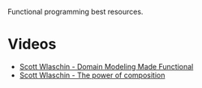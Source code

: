Functional programming best resources.

# Videos

- [Scott Wlaschin - Domain Modeling Made Functional](https://www.youtube.com/watch?v=PLFl95c-IiU)
- [Scott Wlaschin - The power of composition](https://www.youtube.com/watch?v=oquuPOkz8xo)
